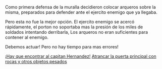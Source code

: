 Como primera defensa de la muralla decidieron colocar arqueros sobre la misma, preparados para defender ante el ejercito enemigo que ya llegaba.

Pero esta no fue la mejor opción. El ejercito enemigo se acercó rápidamente, el porton no soportaba mas la presión de los miles de soldados intentando derribarla, Los arqueros no eran suficientes para contener al enemigo.

Debemos actuar! Pero no hay tiempo para mas errores!

[¡Hay que encontrar al capitan Hernandez!](../../../../../barracas/capitan.md)
[Atrancar la puerta principal con rocas y otros objetos pesados](../rocas/rocas.md)

